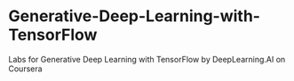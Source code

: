# Generative-Deep-Learning-with-TensorFlow
Labs for Generative Deep Learning with TensorFlow by DeepLearning.AI on Coursera

